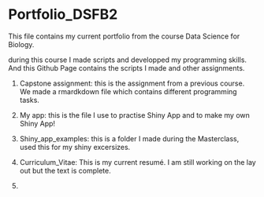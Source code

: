 # Portfolio_DSFB2
This file contains my current portfolio from the course Data Science for Biology.

during this course I made scripts and developped my programming skills. And this Github Page contains the scripts I made and other assignments.

1. Capstone assignment: this is the assignment from a previous course. We made a rmardkdown file which contains different programming tasks. 

2. My app: this is the file I use to practise Shiny App and to make my own Shiny App!

3. Shiny_app_examples: this is a folder I made during the Masterclass, used this for my shiny excersizes.

4. Curriculum_Vitae: This is my current resumé. I am still working on the lay out but the text is complete.

5. 
